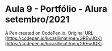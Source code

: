 # Aula 9 - Portfólio - Alura setembro/2021

A Pen created on CodePen.io. Original URL: [https://codepen.io/lucasllimati/pen/GREwJQK](https://codepen.io/lucasllimati/pen/GREwJQK).


